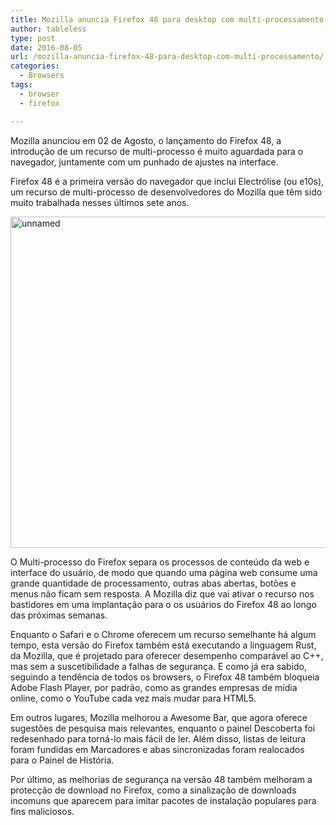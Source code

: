 ```yaml
---
title: Mozilla anuncia Firefox 48 para desktop com multi-processamento
author: tableless
type: post
date: 2016-08-05
url: /mozilla-anuncia-firefox-48-para-desktop-com-multi-processamento/
categories:
  - Browsers
tags:
  - browser
  - firefox

---
```

Mozilla anunciou em 02 de Agosto, o lançamento do Firefox 48, a introdução de um recurso de multi-processo é muito aguardada para o navegador, juntamente com um punhado de ajustes na interface.

Firefox 48 é a primeira versão do navegador que inclui Electrólise (ou e10s), um recurso de multi-processo de desenvolvedores do Mozilla que têm sido muito trabalhada nesses últimos sete anos.

<img src="http://tableless.com.br/uploads/2016/08/unnamed.jpg" alt="unnamed" width="800" height="530" class="aligncenter size-full wp-image-55641" />

O Multi-processo do Firefox separa os processos de conteúdo da web e interface do usuário, de modo que quando uma página web consume uma grande quantidade de processamento, outras abas abertas, botões e menus não ficam sem resposta. A Mozilla diz que vai ativar o recurso nos bastidores em uma implantação para o os usuários do Firefox 48 ao longo das próximas semanas.

Enquanto o Safari e o Chrome oferecem um recurso semelhante há algum tempo, esta versão do Firefox também está executando a linguagem Rust, da Mozilla, que é projetado para oferecer desempenho comparável ao C++, mas sem a suscetibilidade a falhas de segurança. E como já era sabido, seguindo a tendência de todos os browsers, o Firefox 48 também bloqueia Adobe Flash Player, por padrão, como as grandes empresas de mídia online, como o YouTube cada vez mais mudar para HTML5.

Em outros lugares, Mozilla melhorou a Awesome Bar, que agora oferece sugestões de pesquisa mais relevantes, enquanto o painel Descoberta foi redesenhado para torná-lo mais fácil de ler. Além disso, listas de leitura foram fundidas em Marcadores e abas sincronizadas foram realocados para o Painel de História.

Por último, as melhorias de segurança na versão 48 também melhoram a protecção de download no Firefox, como a sinalização de downloads incomuns que aparecem para imitar pacotes de instalação populares para fins maliciosos.